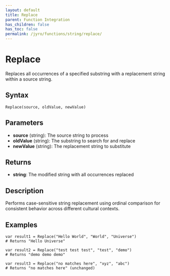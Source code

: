 ```yaml
---
layout: default
title: Replace
parent: Function Integration
has_children: false
has_toc: false
permalink: /jyro/functions/string/replace/
---
```


# Replace

Replaces all occurrences of a specified substring with a replacement string within a source string.

## Syntax

```jyro
Replace(source, oldValue, newValue)
```

## Parameters

- **source** (string): The source string to process
- **oldValue** (string): The substring to search for and replace
- **newValue** (string): The replacement string to substitute

## Returns

- **string**: The modified string with all occurrences replaced

## Description

Performs case-sensitive string replacement using ordinal comparison for consistent behavior across different cultural contexts.

## Examples

```jyro
var result1 = Replace("Hello World", "World", "Universe")
# Returns "Hello Universe"
```

```jyro
var result2 = Replace("test test test", "test", "demo")
# Returns "demo demo demo"
```

```jyro
var result3 = Replace("no matches here", "xyz", "abc")
# Returns "no matches here" (unchanged)
```